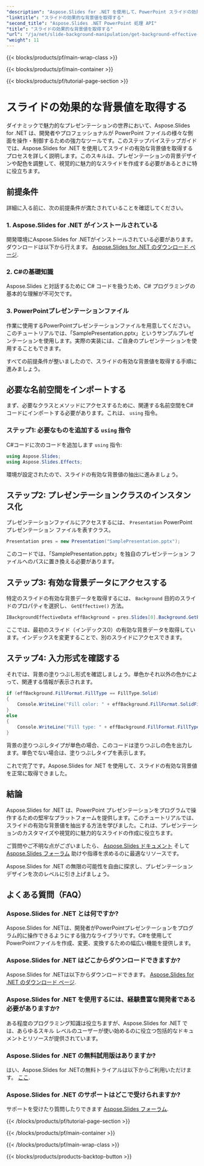 ```yaml
---
"description": "Aspose.Slides for .NET を使用して、PowerPoint スライドの効果的な背景値を抽出する方法を学びましょう。今すぐプレゼンテーションデザインスキルを向上させましょう！"
"linktitle": "スライドの効果的な背景値を取得する"
"second_title": "Aspose.Slides .NET PowerPoint 処理 API"
"title": "スライドの効果的な背景値を取得する"
"url": "/ja/net/slide-background-manipulation/get-background-effective-values/"
"weight": 11
---
```


{{< blocks/products/pf/main-wrap-class >}}

{{< blocks/products/pf/main-container >}}

{{< blocks/products/pf/tutorial-page-section >}}

# スライドの効果的な背景値を取得する


ダイナミックで魅力的なプレゼンテーションの世界において、Aspose.Slides for .NET は、開発者やプロフェッショナルが PowerPoint ファイルの様々な側面を操作・制御するための強力なツールです。このステップバイステップガイドでは、Aspose.Slides for .NET を使用してスライドの有効な背景値を取得するプロセスを詳しく説明します。このスキルは、プレゼンテーションの背景デザインや配色を調整して、視覚的に魅力的なスライドを作成する必要があるときに特に役立ちます。 

## 前提条件

詳細に入る前に、次の前提条件が満たされていることを確認してください。

### 1. Aspose.Slides for .NET がインストールされている

開発環境にAspose.Slides for .NETがインストールされている必要があります。ダウンロードは以下から行えます。 [Aspose.Slides for .NET のダウンロード ページ](https://releases。aspose.com/slides/net/).

### 2. C#の基礎知識

Aspose.Slides と対話するために C# コードを扱うため、C# プログラミングの基本的な理解が不可欠です。

### 3. PowerPointプレゼンテーションファイル

作業に使用するPowerPointプレゼンテーションファイルを用意してください。このチュートリアルでは、「SamplePresentation.pptx」というサンプルプレゼンテーションを使用します。実際の実装には、ご自身のプレゼンテーションを使用することもできます。

すべての前提条件が整いましたので、スライドの有効な背景値を取得する手順に進みましょう。

## 必要な名前空間をインポートする

まず、必要なクラスとメソッドにアクセスするために、関連する名前空間をC#コードにインポートする必要があります。これは、 `using` 指令。

### ステップ1: 必要なものを追加する `using` 指令

C#コードに次のコードを追加します `using` 指令:

```csharp
using Aspose.Slides;
using Aspose.Slides.Effects;
```

環境が設定されたので、スライドの有効な背景値の抽出に進みましょう。

## ステップ2: プレゼンテーションクラスのインスタンス化

プレゼンテーションファイルにアクセスするには、 `Presentation` PowerPoint プレゼンテーション ファイルを表すクラス。

```csharp
Presentation pres = new Presentation("SamplePresentation.pptx");
```

このコードでは、「SamplePresentation.pptx」を独自のプレゼンテーション ファイルへのパスに置き換える必要があります。

## ステップ3: 有効な背景データにアクセスする

特定のスライドの有効な背景データを取得するには、 `Background` 目的のスライドのプロパティを選択し、 `GetEffective()` 方法。

```csharp
IBackgroundEffectiveData effBackground = pres.Slides[0].Background.GetEffective();
```

ここでは、最初のスライド（インデックス0）の有効な背景データを取得しています。インデックスを変更することで、別のスライドにアクセスできます。

## ステップ4: 入力形式を確認する

それでは、背景の塗りつぶし形式を確認しましょう。単色かそれ以外の色かによって、関連する情報が表示されます。

```csharp
if (effBackground.FillFormat.FillType == FillType.Solid)
{
    Console.WriteLine("Fill color: " + effBackground.FillFormat.SolidFillColor);
}
else
{
    Console.WriteLine("Fill type: " + effBackground.FillFormat.FillType);
}
```

背景の塗りつぶしタイプが単色の場合、このコードは塗りつぶしの色を出力します。単色でない場合は、塗りつぶしタイプを表示します。

これで完了です。Aspose.Slides for .NET を使用して、スライドの有効な背景値を正常に取得できました。

## 結論

Aspose.Slides for .NET は、PowerPoint プレゼンテーションをプログラムで操作するための堅牢なプラットフォームを提供します。このチュートリアルでは、スライドの有効な背景値を抽出する方法を学びました。これは、プレゼンテーションのカスタマイズや視覚的に魅力的なスライドの作成に役立ちます。

ご質問やご不明な点がございましたら、 [Aspose.Slides ドキュメント](https://reference.aspose.com/slides/net/) そして [Aspose.Slides フォーラム](https://forum.aspose.com/) 助けや指導を求めるのに最適なリソースです。

Aspose.Slides for .NET の無限の可能性を自由に探求し、プレゼンテーション デザインを次のレベルに引き上げましょう。

## よくある質問（FAQ）

### Aspose.Slides for .NET とは何ですか?
   
Aspose.Slides for .NETは、開発者がPowerPointプレゼンテーションをプログラム的に操作できるようにする強力なライブラリです。C#を使用してPowerPointファイルを作成、変更、変換するための幅広い機能を提供します。

### Aspose.Slides for .NET はどこからダウンロードできますか?

Aspose.Slides for .NETは以下からダウンロードできます。 [Aspose.Slides for .NET のダウンロード ページ](https://releases。aspose.com/slides/net/).

### Aspose.Slides for .NET を使用するには、経験豊富な開発者である必要がありますか?

ある程度のプログラミング知識は役立ちますが、Aspose.Slides for .NET では、あらゆるスキル レベルのユーザーが使い始めるのに役立つ包括的なドキュメントとリソースが提供されています。

### Aspose.Slides for .NET の無料試用版はありますか?

はい、Aspose.Slides for .NETの無料トライアルは以下からご利用いただけます。 [ここ](https://releases。aspose.com/).

### Aspose.Slides for .NET のサポートはどこで受けられますか?

サポートを受けたり質問したりできます [Aspose.Slides フォーラム](https://forum。aspose.com/).


{{< /blocks/products/pf/tutorial-page-section >}}

{{< /blocks/products/pf/main-container >}}

{{< /blocks/products/pf/main-wrap-class >}}

{{< blocks/products/products-backtop-button >}}